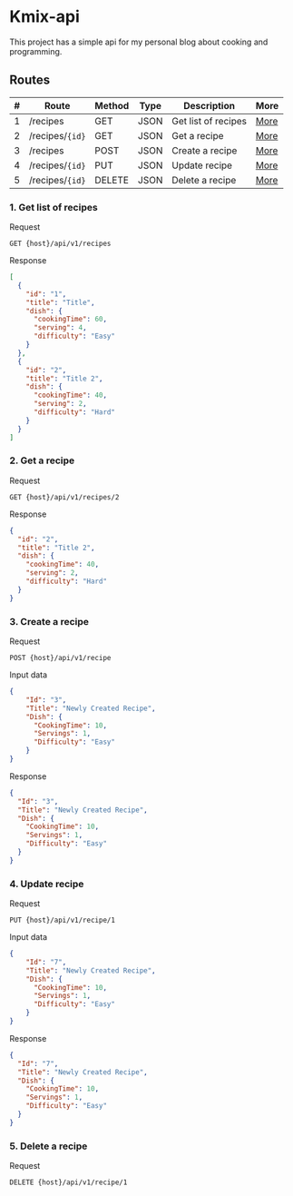 # Kmix-api

This project has a simple api for my personal blog about cooking and programming.

## Routes

| # | Route | Method | Type | Description | More |
|-|-|-|-|-|-|
| 1 | /recipes | GET | JSON | Get list of recipes | [More](#1-get-list-of-recipes) |
| 2 | /recipes/`{id}` | GET | JSON | Get a recipe | [More](#2-get-a-recipe) |
| 3 | /recipes | POST | JSON | Create a recipe | [More](#3-create-a-recipe) |
| 4 | /recipes/`{id}` | PUT | JSON | Update recipe | [More](#4-update-recipe) |
| 5 | /recipes/`{id}` | DELETE | JSON | Delete a recipe | [More](#5-delete-a-recipe) |

### 1. Get list of recipes

Request

```http
GET {host}/api/v1/recipes
```
Response

```json
[
  {
    "id": "1",
    "title": "Title",
    "dish": {
      "cookingTime": 60,
      "serving": 4,
      "difficulty": "Easy"
    }
  },
  {
    "id": "2",
    "title": "Title 2",
    "dish": {
      "cookingTime": 40,
      "serving": 2,
      "difficulty": "Hard"
    }
  }
]
```

### 2. Get a recipe

Request

```http
GET {host}/api/v1/recipes/2
```

Response

```json
{
  "id": "2",
  "title": "Title 2",
  "dish": {
    "cookingTime": 40,
    "serving": 2,
    "difficulty": "Hard"
  }
}
```

### 3. Create a recipe

Request

```http
POST {host}/api/v1/recipe
```

Input data

```json
{
    "Id": "3",
    "Title": "Newly Created Recipe",
    "Dish": {
      "CookingTime": 10,
      "Servings": 1,
      "Difficulty": "Easy"
    }
}
```

Response

```json
{
  "Id": "3",
  "Title": "Newly Created Recipe",
  "Dish": {
    "CookingTime": 10,
    "Servings": 1,
    "Difficulty": "Easy"
  }
}
```

### 4. Update recipe

Request

```http
PUT {host}/api/v1/recipe/1
```

Input data

```json
{
    "Id": "7",
    "Title": "Newly Created Recipe",
    "Dish": {
      "CookingTime": 10,
      "Servings": 1,
      "Difficulty": "Easy"
    }
}
```

Response

```json
{
  "Id": "7",
  "Title": "Newly Created Recipe",
  "Dish": {
    "CookingTime": 10,
    "Servings": 1,
    "Difficulty": "Easy"
  }
}
```

### 5. Delete a recipe

Request

```http
DELETE {host}/api/v1/recipe/1
```
